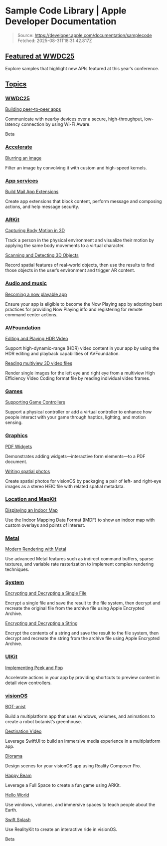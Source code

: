 # Sample Code Library | Apple Developer Documentation

> Source: https://developer.apple.com/documentation/samplecode
> Fetched: 2025-08-31T18:31:42.817Z

## [Featured at WWDC25](https://developer.apple.com/documentation/samplecode#Featured-at-WWDC25)

Explore samples that highlight new APIs featured at this year’s conference.

## [Topics](https://developer.apple.com/documentation/samplecode#topics)

### [WWDC25](https://developer.apple.com/documentation/samplecode#WWDC25)

[Building peer-to-peer apps](https://developer.apple.com/documentation/WiFiAware/Building-peer-to-peer-apps)

Communicate with nearby devices over a secure, high-throughput, low-latency connection by using Wi-Fi Aware.

Beta

### [Accelerate](https://developer.apple.com/documentation/samplecode#Accelerate)

[Blurring an image](https://developer.apple.com/documentation/Accelerate/blurring-an-image)

Filter an image by convolving it with custom and high-speed kernels.

### [App services](https://developer.apple.com/documentation/samplecode#App-services)

[Build Mail App Extensions](https://developer.apple.com/documentation/MailKit/build-mail-app-extensions)

Create app extensions that block content, perform message and composing actions, and help message security.

### [ARKit](https://developer.apple.com/documentation/samplecode#ARKit)

[Capturing Body Motion in 3D](https://developer.apple.com/documentation/ARKit/capturing-body-motion-in-3d)

Track a person in the physical environment and visualize their motion by applying the same body movements to a virtual character.

[Scanning and Detecting 3D Objects](https://developer.apple.com/documentation/ARKit/scanning-and-detecting-3d-objects)

Record spatial features of real-world objects, then use the results to find those objects in the user’s environment and trigger AR content.

### [Audio and music](https://developer.apple.com/documentation/samplecode#Audio-and-music)

[Becoming a now playable app](https://developer.apple.com/documentation/MediaPlayer/becoming-a-now-playable-app)

Ensure your app is eligible to become the Now Playing app by adopting best practices for providing Now Playing info and registering for remote command center actions.

### [AVFoundation](https://developer.apple.com/documentation/samplecode#AVFoundation)

[Editing and Playing HDR Video](https://developer.apple.com/documentation/AVFoundation/editing-and-playing-hdr-video)

Support high-dynamic-range (HDR) video content in your app by using the HDR editing and playback capabilities of AVFoundation.

[Reading multiview 3D video files](https://developer.apple.com/documentation/AVFoundation/reading-multiview-3d-video-files)

Render single images for the left eye and right eye from a multiview High Efficiency Video Coding format file by reading individual video frames.

### [Games](https://developer.apple.com/documentation/samplecode#Games)

[Supporting Game Controllers](https://developer.apple.com/documentation/GameController/supporting-game-controllers)

Support a physical controller or add a virtual controller to enhance how people interact with your game through haptics, lighting, and motion sensing.

### [Graphics](https://developer.apple.com/documentation/samplecode#Graphics)

[PDF Widgets](https://developer.apple.com/documentation/PDFKit/pdf-widgets)

Demonstrates adding widgets—interactive form elements—to a PDF document.

[Writing spatial photos](https://developer.apple.com/documentation/ImageIO/writing-spatial-photos)

Create spatial photos for visionOS by packaging a pair of left- and right-eye images as a stereo HEIC file with related spatial metadata.

### [Location and MapKit](https://developer.apple.com/documentation/samplecode#Location-and-MapKit)

[Displaying an Indoor Map](https://developer.apple.com/documentation/MapKit/displaying-an-indoor-map)

Use the Indoor Mapping Data Format (IMDF) to show an indoor map with custom overlays and points of interest.

### [Metal](https://developer.apple.com/documentation/samplecode#Metal)

[Modern Rendering with Metal](https://developer.apple.com/documentation/Metal/modern-rendering-with-metal)

Use advanced Metal features such as indirect command buffers, sparse textures, and variable rate rasterization to implement complex rendering techniques.

### [System](https://developer.apple.com/documentation/samplecode#System)

[Encrypting and Decrypting a Single File](https://developer.apple.com/documentation/AppleArchive/encrypting-and-decrypting-a-single-file)

Encrypt a single file and save the result to the file system, then decrypt and recreate the original file from the archive file using Apple Encrypted Archive.

[Encrypting and Decrypting a String](https://developer.apple.com/documentation/AppleArchive/encrypting-and-decrypting-a-string)

Encrypt the contents of a string and save the result to the file system, then decrypt and recreate the string from the archive file using Apple Encrypted Archive.

### [UIKit](https://developer.apple.com/documentation/samplecode#UIKit)

[Implementing Peek and Pop](https://developer.apple.com/documentation/UIKit/implementing-peek-and-pop)

Accelerate actions in your app by providing shortcuts to preview content in detail view controllers.

### [visionOS](https://developer.apple.com/documentation/samplecode#visionOS)

[BOT-anist](https://developer.apple.com/documentation/visionOS/BOT-anist)

Build a multiplatform app that uses windows, volumes, and animations to create a robot botanist’s greenhouse.

[Destination Video](https://developer.apple.com/documentation/visionOS/destination-video)

Leverage SwiftUI to build an immersive media experience in a multiplatform app.

[Diorama](https://developer.apple.com/documentation/visionOS/diorama)

Design scenes for your visionOS app using Reality Composer Pro.

[Happy Beam](https://developer.apple.com/documentation/visionOS/happybeam)

Leverage a Full Space to create a fun game using ARKit.

[Hello World](https://developer.apple.com/documentation/visionOS/World)

Use windows, volumes, and immersive spaces to teach people about the Earth.

[Swift Splash](https://developer.apple.com/documentation/visionOS/swift-splash)

Use RealityKit to create an interactive ride in visionOS.

Beta

